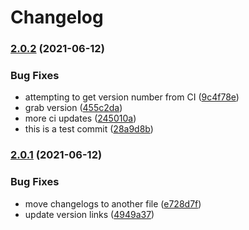 # Changelog

### [2.0.2](https://www.github.com/winks-vtt/yze-coriolis/compare/v2.0.1...v2.0.2) (2021-06-12)


### Bug Fixes

* attempting to get version number from CI ([9c4f78e](https://www.github.com/winks-vtt/yze-coriolis/commit/9c4f78ec8009bdef23ba06fedfe046054a1b445e))
* grab version ([455c2da](https://www.github.com/winks-vtt/yze-coriolis/commit/455c2dab17333fc2fc9700323ba180faec8d4e9c))
* more ci updates ([245010a](https://www.github.com/winks-vtt/yze-coriolis/commit/245010a745ed5dcd1aaadf973cc8c03488d90860))
* this is a test commit ([28a9d8b](https://www.github.com/winks-vtt/yze-coriolis/commit/28a9d8b151480a77d412e8cf465684370dc5ceb9))

### [2.0.1](https://www.github.com/winks-vtt/yze-coriolis/compare/v2.0.0...v2.0.1) (2021-06-12)


### Bug Fixes

* move changelogs to another file ([e728d7f](https://www.github.com/winks-vtt/yze-coriolis/commit/e728d7fb987499c32f9aa0383ccec947b39de633))
* update version links ([4949a37](https://www.github.com/winks-vtt/yze-coriolis/commit/4949a37cc8c7e56565cea3d952922acbd68aa12c))
